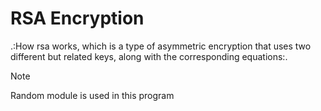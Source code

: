 # RSA Encryption

.:How rsa works, which is a type of asymmetric encryption that uses two different but related keys, along with the corresponding equations:.

> [!NOTE]
> Random module is used in this program
